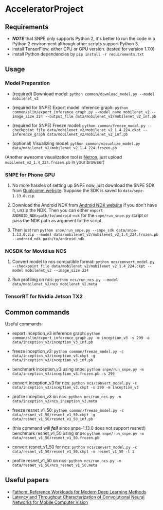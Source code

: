 # AcceleratorProject

## Requirements

- ***NOTE*** that SNPE only supports Python 2, 
it's better to run the code in a Python 2 environment although other scripts support Python 3.
- install TensorFlow, either CPU or GPU version. (tested for version 1.7.0)
- install Python dependencies by `pip install -r requirements.txt`

## Usage

### Model Preparation

- (required) Download model: `python common/download_model.py --model mobilenet_v2`

- (required for SNPE) Export model inference graph: `python common/slim/export_inference_graph.py --model_name mobilenet_v2 --image_size 224 --output_file data/mobilenet_v2/mobilenet_v2_inf.pb`

- (required for SNPE) Freeze model: `python common/freeze_model.py --checkpoint_file data/mobilenet_v2/mobilenet_v2_1.4_224.ckpt --inference_graph data/mobilenet_v2/mobilenet_v2_inf.pb`

- (optional) Visualizing model: `python common/visualize_model.py data/mobilenet_v2/mobilenet_v2_1.4_224.frozen.pb`

(Another awesome visualization tool is [Netron](https://lutzroeder.github.io/Netron/), just upload `mobilenet_v2_1.4_224.frozen.pb` in your browser)

### SNPE for Phone GPU

1. No more hassles of setting up SNPE now, just download the SNPE SDK from [Qualcomm website](https://developer.qualcomm.com/software/snapdragon-neural-processing-engine-ai).
Suppose the SDK is saved to `data/snpe-1.13.0.zip`.

2. Download the Android NDK from [Android NDK website](https://developer.android.com/ndk/downloads/index.html) if you don't have it, unzip the NDK. 
Then you can either `export ANDROID_NDK=path/to/android-ndk` for the `snpe/run_snpe.py` script or pass the NDK path as argument to the script.

3. Then just run `python snpe/run_snpe.py --snpe_sdk data/snpe-1.13.0.zip --model data/mobilenet_v2/mobilenet_v2_1.4_224.frozen.pb --android_ndk path/to/android-ndk `


### NCSDK for Movidius NCS

1. Convert model to ncs compatible format: `python ncs/convert_model.py --checkpoint_file data/mobilenet_v2/mobilenet_v2_1.4_224.ckpt --model mobilenet_v2 --image_size 224`

2. Run profiling on ncs: `python ncs/run_ncs.py --model data/mobilenet_v2/ncs_mobilenet_v2.meta`

### TensorRT for Nvidia Jetson TX2


## Common commands


Useful commands:

- export inception_v3 inference graph: `python common/slim/export_inference_graph.py -m inception_v3 -s 299 -o data/inception_v3/inception_v3_inf.pb`
- freeze inception_v3: `python common/freeze_model.py -c data/inception_v3/inception_v3.ckpt -g data/inception_v3/inception_v3_inf.pb`
- benchmark inception_v3 using snpe: `python snpe/run_snpe.py -m data/inception_v3/inception_v3.frozen.pb -s 299`
- convert inception_v3 for ncs: `python ncs/convert_model.py -c data/inception_v3/inception_v3.ckpt -s 299 -m inception_v3`
- profile inception_v3 on ncs: `python ncs/run_ncs.py -m data/inception_v3/ncs_inception_v3.meta`

- freeze resnet_v1_50: `python common/freeze_model.py -c data/resnet_v1_50/resnet_v1_50.ckpt -g data/resnet_v1_50/resnet_v1_50_inf.pb`
- (this command will ***fail*** since snpe-1.13.0 does not support resnet!) benchmark resnet_v1_50 using snpe: `python snpe/run_snpe.py -m data/resnet_v1_50/resnet_v1_50.frozen.pb`
- convert resnet_v1_50 for ncs: `python ncs/convert_model.py -c data/resnet_v1_50/resnet_v1_50.ckpt -m resnet_v1_50 -l 1`
- profile resnet_v1_50 on ncs: `python ncs/run_ncs.py -m data/resnet_v1_50/ncs_resnet_v1_50.meta`

## Useful papers

- [Fathom: Reference Workloads for Modern Deep Learning Methods](https://arxiv.org/pdf/1608.06581.pdf)
- [Latency and Throughput Characterization of Convolutional Neural Networks for Mobile Computer Vision](https://arxiv.org/pdf/1803.09492.pdf)
